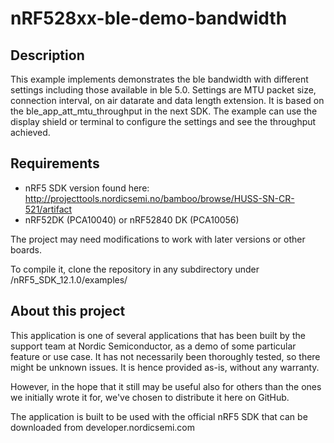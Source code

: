 nRF528xx-ble-demo-bandwidth
=====================
Description
-----------
This example implements demonstrates the ble bandwidth with different settings including those available in ble 5.0. Settings are MTU packet size, connection interval, on air datarate and data length extension. It is based on the ble_app_att_mtu_throughput in the next SDK. The example can use the display shield or terminal to configure the settings and see the throughput achieved.

Requirements
------------
- nRF5 SDK version  found here: http://projecttools.nordicsemi.no/bamboo/browse/HUSS-SN-CR-521/artifact
- nRF52DK (PCA10040) or nRF52840 DK (PCA10056)
 
The project may need modifications to work with later versions or other boards. 

To compile it, clone the repository in any subdirectory under /nRF5_SDK_12.1.0/examples/

About this project
------------------
This application is one of several applications that has been built by the support team at Nordic Semiconductor, as a demo of some particular feature or use case. It has not necessarily been thoroughly tested, so there might be unknown issues. It is hence provided as-is, without any warranty. 

However, in the hope that it still may be useful also for others than the ones we initially wrote it for, we've chosen to distribute it here on GitHub. 

The application is built to be used with the official nRF5 SDK that can be downloaded from developer.nordicsemi.com
